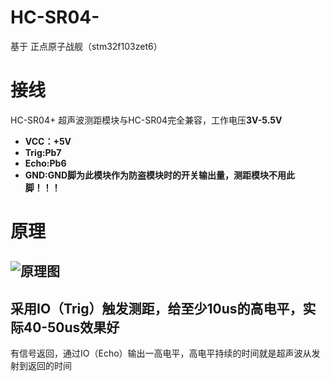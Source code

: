 # HC-SR04-
基于 正点原子战舰（stm32f103zet6）
# 接线
HC-SR04+ 超声波测距模块与HC-SR04完全兼容，工作电压**3V-5.5V**
- **VCC：+5V**
- **Trig:Pb7**
- **Echo:Pb6**
- **GND:GND脚为此模块作为防盗模块时的开关输出量，测距模块不用此脚！！！**

# 原理
## ![原理图](https://img1.baidu.com/it/u=3720495336,2999906006&fm=26&fmt=auto&gp=0.jpg)

## 采用IO（Trig）触发测距，给至少10us的高电平，实际40-50us效果好
有信号返回，通过IO（Echo）输出一高电平，高电平持续的时间就是超声波从发射到返回的时间
